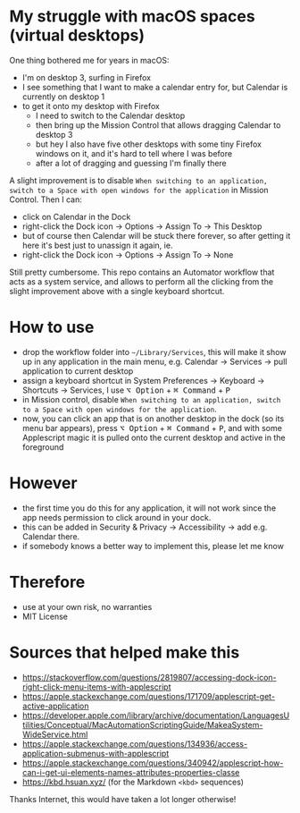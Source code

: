 # My struggle with macOS spaces (virtual desktops)

One thing bothered me for years in macOS:

 * I'm on desktop 3, surfing in Firefox
 * I see something that I want to make a calendar entry for, but Calendar is currently on desktop 1
 * to get it onto my desktop with Firefox
   * I need to switch to the Calendar desktop
   * then bring up the Mission Control that allows dragging Calendar to desktop 3
   * but hey I also have five other desktops with some tiny Firefox windows on it, and it's hard to tell where I was before 
   * after a lot of dragging and guessing I'm finally there

A slight improvement is to disable `When switching to an application, switch to a Space with open windows for the application` in Mission Control. Then I can:

 * click on Calendar in the Dock
 * right-click the Dock icon -> Options -> Assign To -> This Desktop
 * but of course then Calendar will be stuck there forever, so after getting it here it's best just to unassign it again, ie.
 * right-click the Dock icon -> Options -> Assign To -> None

Still pretty cumbersome. This repo contains an Automator workflow that acts as a system service, and allows to perform all the clicking from the slight improvement above with a single keyboard shortcut.

# How to use

 * drop the workflow folder into `~/Library/Services`, this will make it show up in any application in the main menu, e.g. Calendar -> Services -> pull application to current desktop
 * assign a keyboard shortcut in System Preferences -> Keyboard -> Shortcuts -> Services, I use <kbd>⌥ Option</kbd> + <kbd>⌘ Command</kbd> + <kbd>P</kbd>
 * in Mission control, disable `When switching to an application, switch to a Space with open windows for the application`.
 * now, you can click an app that is on another desktop in the dock (so its menu bar appears), press <kbd>⌥ Option</kbd> + <kbd>⌘ Command</kbd> + <kbd>P</kbd>, and with some Applescript magic it is pulled onto the current desktop and active in the foreground 

# However

 * the first time you do this for any application, it will not work since the app needs permission to click around in your dock.
 * this can be added in Security & Privacy -> Accessibility -> add e.g. Calendar there.
 * if somebody knows a better way to implement this, please let me know 

# Therefore

 * use at your own risk, no warranties
 * MIT License

# Sources that helped make this

 * https://stackoverflow.com/questions/2819807/accessing-dock-icon-right-click-menu-items-with-applescript
 * https://apple.stackexchange.com/questions/171709/applescript-get-active-application
 * https://developer.apple.com/library/archive/documentation/LanguagesUtilities/Conceptual/MacAutomationScriptingGuide/MakeaSystem-WideService.html
 * https://apple.stackexchange.com/questions/134936/access-application-submenus-with-applescript
 * https://apple.stackexchange.com/questions/340942/applescript-how-can-i-get-ui-elements-names-attributes-properties-classe
 * https://kbd.hsuan.xyz/ (for the Markdown `<kbd>` sequences)

Thanks Internet, this would have taken a lot longer otherwise!
